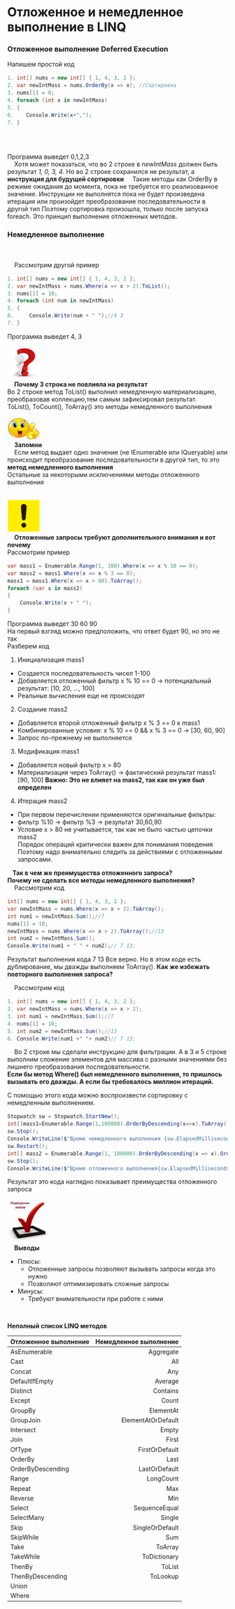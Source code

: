 # Отложенное и немедленное выполнение в LINQ

### **Отложенное выполнение Deferred Execution**
Напишем простой код

```C#
1. int[] nums = new int[] { 1, 4, 3, 2 };
2. var newIntMass = nums.OrderBy(x => x); //Сортировка
3. nums[1] = 0; 
4. foreach (int x in newIntMass)
5. {
6.    Console.Write(x+",");
7. }
  
```
<br>

Программа выведет 0,1,2,3 <br> 
&nbsp;&nbsp;&nbsp; Хотя может показаться, что во 2 строке в _newIntMass_ должен быть результат  _1, 0, 3, 4_.
Но во 2 строке сохранился не результат, а **инструкция для будущей сортировки**
&nbsp; &nbsp;&nbsp;Такие методы как OrderBy в режиме ожидания до момента, пока не требуется его реализованное значение. Инструкции не выполнятся пока не будет произведена итерация или произойдет преобразование последовательности в другой тип
Поэтому сортировка произошла, только после запуска foreach.
Это принцип выполнение отложенных методов.<br>




### **Немедленное выполнение**
<br><br>&nbsp;&nbsp;&nbsp; Рассмотрим другой пример
```C#
1. int[] nums = new int[] { 1, 4, 3, 2 };
2. var newIntMass = nums.Where(x => x > 2).ToList();
3. nums[1] = 10;
4. foreach (int num in newIntMass)
5. {
6.     Console.Write(num + " ");//4 3
7. }
```
Программа выведет 4, 3

<img src="images\questionMark.jpg" alt="Вопрос" width="75" height="75"><br>
&nbsp;&nbsp;&nbsp; **Почему 3 строка не повлияла на результат**<br>
 Во 2 строке метод ToList() выполнил немедленную материализацию, преобразовав коллекцию,тем самым зафиксировал результат.<br>
 ToList(), ToCount(), ToArray() это методы немедленного выполнения<br><br>
<img src="images\attention.jpg" alt="Внимание" width="75" height="50"><br>
&nbsp;&nbsp;&nbsp; **Запомни**<br>
 &nbsp;&nbsp;&nbsp; Если метод выдает одно значение (не IEnumerable<T> или IQueryable<T>) или происходит преобразование последовательности в другой тип, то это **метод немедленного выполнения**<br>
Остальные за некоторыми исключениями методы отложенного выполнения<br><br>

<img src="images\exclamationMark.jpg" alt="Восклицательный знак" width="75" height="75"><br>
&nbsp;&nbsp;&nbsp; **Отложенные запросы требуют дополнительного внимания и вот почему**<br>
Рассмотрим пример
```C#
var mass1 = Enumerable.Range(1, 100).Where(x => x % 10 == 0);
var mass2 = mass1.Where(x => x % 3 == 0);
mass1 = mass1.Where(x => x > 80).ToArray();
foreach (var x in mass2)
{
    Console.Write(x + " ");
}
```
Программа выведет 30 60 90<br>
На первый взгляд можно предположить, что ответ будет 90, но это не так<br>
Разберем код<br>
1. Инициализация mass1
  - Создается последовательность чисел 1-100
  - Добавляется отложенный фильтр x % 10 == 0 → потенциальный результат: [10, 20, ..., 100]
  - Реальные вычисления еще не происходят
2. Создание mass2
 - Добавляется второй отложенный фильтр x % 3 == 0 к mass1
 - Комбинированные условия: x % 10 == 0 && x % 3 == 0 → [30, 60, 90]
 - Запрос по-прежнему не выполняется
3. Модификация mass1
 - Добавляется новый фильтр x > 80
 - Материализация через ToArray() → фактический результат mass1: [90, 100]
**Важно: Это не влияет на mass2, так как он уже был определен**

4. Итерация mass2
 - При первом перечислении применяются оригинальные фильтры:
 -  фильтр %10 → фильтр %3 → результат 30,60,90
 - Условие x > 80 не учитывается, так как не было частью цепочки mass2
 <br> Порядок операций критически важен для понимания поведения
 Поэтому надо внимательно следить за действиями с отложенными запросами.





&nbsp;&nbsp;&nbsp;**Так в чем же преимущества отложенного запроса?**<br>
**Почему не сделать все методы немедленного выполнения?**<br> 
&nbsp;&nbsp;&nbsp; Рассмотрим  код
 ```C#
int[] nums = new int[] { 1, 4, 3, 2 };
var newIntMass = nums.Where(x => x > 2).ToArray();
int num1 = newIntMass.Sum();//7
nums[1] = 10;
newIntMass = nums.Where(x => x > 2).ToArray();//13
int num2 = newIntMass.Sum();
Console.Write(num1 + " " + num2);// 7 13;
 ```
 Результат выполнения кода 7 13
 Все верно. Но в  этом коде есть дублирование, мы дважды выполняем ToArray().
 **Как же избежать повторного выполнения запроса?**
 

 &nbsp;&nbsp;&nbsp; Рассмотрим  код
 ```C#
1. int[] nums = new int[] { 1, 4, 3, 2 };
2. var newIntMass = nums.Where(x => x > 2);
3. int num1 = newIntMass.Sum();//7
4. nums[1] = 10; 
5. int num2 = newIntMass.Sum();//13
6. Console.Write(num1 +" "+ num2)// 7 13;
 ```   
&nbsp;&nbsp;&nbsp; Во 2 строке мы сделали инструкцию для фильтрации. 
А в 3 и 5 строке выполним сложение элементов для массива с разными значениями без лишнего преобразования последовательности.<br>
**Если бы метод Where() был немедленного выполнения, то пришлось вызывать его дважды. А если бы требовалось миллион итераций.**

С помощью этого кода можно воспроизвести сортировку с немедленным выполнением.<br>
```C#
Stopwatch sw = Stopwatch.StartNew();
int[]mass1=Enumerable.Range(1,100000).OrderByDescending(x=>x).ToArray().OrderBy(x=>x).ToArray();
sw.Stop();
Console.WriteLine($"Время немедленного выполнения {sw.ElapsedMilliseconds}mc");//34
sw.Restart();
int[] mass2 = Enumerable.Range(1, 100000).OrderByDescending(x => x).OrderBy(x => x).ToArray();
sw.Stop();
Console.WriteLine($"Время отложенного выполнения{sw.ElapsedMilliseconds}mc");//24
```
Результат это кода  наглядно показывает преимущества отложенного запроса

<img src="images\itogi.jpg" alt="Выводы" width="100" height="100"><br>
&nbsp;&nbsp;&nbsp; **Выводы**<br>
- Плюсы:
  - Отложенные запросы позволяют вызывать запросы когда это нужно
  - Позволяют оптимизировать сложные запросы
- Минусы:
  - Требуют внимательности при работе с ними 
<br>


**Неполный список LINQ методов**

| Отложенное выполнение  | Немедленное выполнение   |
|:-----------------------|------------------------:|
| AsEnumerable           |               Aggregate |  
| Cast                   |                     All |
| Concat                 |                     Any |
| DefaultIfEmpty         |                 Average |
| Distinct               |                Contains |
| Except                 |                   Count |
| GroupBy                |               ElementAt |
| GroupJoin              |      ElementAtOrDefault |
| Intersect              |                   Empty |
| Join                   |                   First |
| OfType                 |          FirstOrDefault |
| OrderBy                |                    Last |
| OrderByDescending      |           LastOrDefault |
| Range                  |               LongCount |
| Repeat                 |                     Max |
| Reverse                |                     Min |
| Select                 |           SequenceEqual |
| SelectMany             |                  Single |
| Skip                   |         SingleOrDefault |
| SkipWhile              |                     Sum |
| Take                   |                 ToArray |
| TakeWhile              |            ToDictionary |
| ThenBy                 |                  ToList |
| ThenByDescending       |                ToLookup |
| Union
| Where                                           

















  























